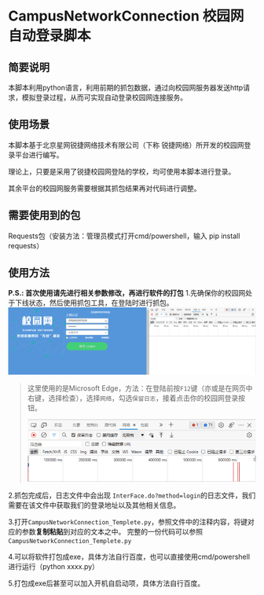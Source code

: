 # CampusNetworkConnection 校园网自动登录脚本
## 简要说明
本脚本利用python语言，利用前期的抓包数据，通过向校园网服务器发送http请求，模拟登录过程，从而可实现自动登录校园网连接服务。
## 使用场景
本脚本基于北京星网锐捷网络技术有限公司（下称 锐捷网络）所开发的校园网登录平台进行编写。

理论上，只要是采用了锐捷校园网登陆的学校，均可使用本脚本进行登录。

其余平台的校园网服务需要根据其抓包结果再对代码进行调整。
## 需要使用到的包
Requests包（安装方法：管理员模式打开cmd/powershell，输入 pip install requests）
## 使用方法
**P.S.: 首次使用请先进行相关参数修改，再进行软件的打包**
1.先确保你的校园网处于下线状态，然后使用抓包工具，在登陆时进行抓包。
![](/image/Disconnect.png)
>这里使用的是Microsoft Edge，方法：在登陆前按`F12`键（亦或是在网页中右键，选择检查），选择`网络`，勾选`保留日志`，接着点击你的校园网登录按钮。
>
>![](/image/Edge.png)

2.抓包完成后，日志文件中会出现 `InterFace.do?method=login`的日志文件，我们需要在该文件中获取我们的登录地址以及其他相关信息。

3.打开`CampusNetworkConnection_Templete.py`，参照文件中的注释内容，将键对应的参数**复制粘贴**到对应的文本之中。
完整的一份代码可以参照`CampusNetworkConnection_Templete.py`

4.可以将软件打包成exe，具体方法自行百度，也可以直接使用cmd/powershell进行运行（python xxxx.py）

5.打包成exe后甚至可以加入开机自启动项，具体方法自行百度。